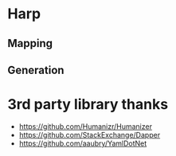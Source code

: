 # Harp

## Mapping

## Generation

# 3rd party library thanks

- https://github.com/Humanizr/Humanizer
- https://github.com/StackExchange/Dapper
- https://github.com/aaubry/YamlDotNet
